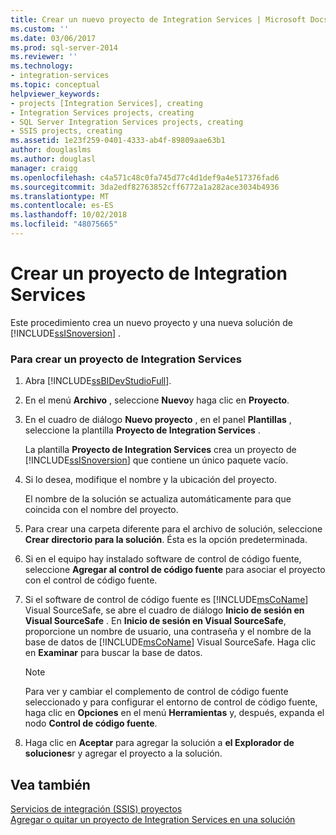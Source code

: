 ```yaml
---
title: Crear un nuevo proyecto de Integration Services | Microsoft Docs
ms.custom: ''
ms.date: 03/06/2017
ms.prod: sql-server-2014
ms.reviewer: ''
ms.technology:
- integration-services
ms.topic: conceptual
helpviewer_keywords:
- projects [Integration Services], creating
- Integration Services projects, creating
- SQL Server Integration Services projects, creating
- SSIS projects, creating
ms.assetid: 1e23f259-0401-4333-ab4f-89809aae63b1
author: douglaslms
ms.author: douglasl
manager: craigg
ms.openlocfilehash: c4a571c48c0fa745d77c4d1def9a4e517376fad6
ms.sourcegitcommit: 3da2edf82763852cff6772a1a282ace3034b4936
ms.translationtype: MT
ms.contentlocale: es-ES
ms.lasthandoff: 10/02/2018
ms.locfileid: "48075665"
---
```

# <a name="create-a-new-integration-services-project"></a>Crear un proyecto de Integration Services
  Este procedimiento crea un nuevo proyecto y una nueva solución de [!INCLUDE[ssISnoversion](../includes/ssisnoversion-md.md)] .  
  
### <a name="to-create-a-new-integration-services-project"></a>Para crear un proyecto de Integration Services  
  
1.  Abra [!INCLUDE[ssBIDevStudioFull](../includes/ssbidevstudiofull-md.md)].  
  
2.  En el menú **Archivo** , seleccione **Nuevo**y haga clic en **Proyecto**.  
  
3.  En el cuadro de diálogo **Nuevo proyecto** , en el panel **Plantillas** , seleccione la plantilla **Proyecto de Integration Services** .  
  
     La plantilla **Proyecto de Integration Services** crea un proyecto de [!INCLUDE[ssISnoversion](../includes/ssisnoversion-md.md)] que contiene un único paquete vacío.  
  
4.  Si lo desea, modifique el nombre y la ubicación del proyecto.  
  
     El nombre de la solución se actualiza automáticamente para que coincida con el nombre del proyecto.  
  
5.  Para crear una carpeta diferente para el archivo de solución, seleccione **Crear directorio para la solución**. Ésta es la opción predeterminada.  
  
6.  Si en el equipo hay instalado software de control de código fuente, seleccione **Agregar al control de código fuente**  para asociar el proyecto con el control de código fuente.  
  
7.  Si el software de control de código fuente es [!INCLUDE[msCoName](../includes/msconame-md.md)] Visual SourceSafe, se abre el cuadro de diálogo **Inicio de sesión en Visual SourceSafe** . En **Inicio de sesión en Visual SourceSafe**, proporcione un nombre de usuario, una contraseña y el nombre de la base de datos de [!INCLUDE[msCoName](../includes/msconame-md.md)] Visual SourceSafe. Haga clic en **Examinar** para buscar la base de datos.  
  
    > [!NOTE]  
    >  Para ver y cambiar el complemento de control de código fuente seleccionado y para configurar el entorno de control de código fuente, haga clic en **Opciones** en el menú **Herramientas** y, después, expanda el nodo **Control de código fuente**.  
  
8.  Haga clic en **Aceptar** para agregar la solución a **el Explorador de soluciones**r y agregar el proyecto a la solución.  
  
## <a name="see-also"></a>Vea también  
 [Servicios de integración &#40;SSIS&#41; proyectos](integration-services-ssis-projects-and-solutions.md)   
 [Agregar o quitar un proyecto de Integration Services en una solución](../../2014/integration-services/add-or-remove-an-integration-services-project-in-a-solution.md)  
  
  
